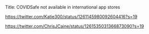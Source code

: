 Title: COVIDSafe not available in international app stores


https://twitter.com/Katie300/status/1261145980092604416?s=19


https://twitter.com/ChrisJCaine/status/1261535031366873090?s=19
